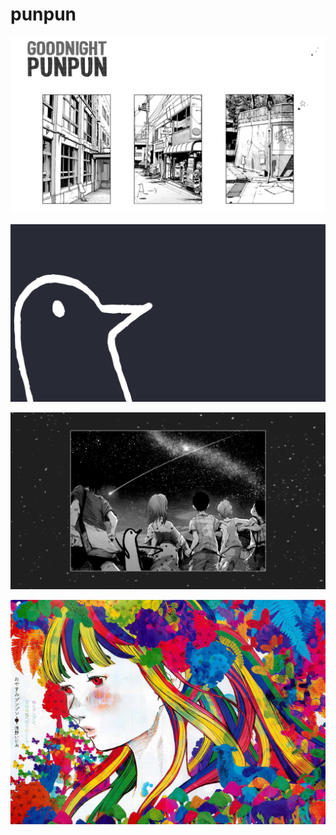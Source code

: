# punpun

<a href="b-554.jpg"><img alt="b-554" src="b-554.jpg"></a>

<a href="punpun.jpg"><img alt="punpun" src="punpun.jpg"></a>

<a href="b-465.jpg"><img alt="b-465" src="b-465.jpg"></a>

<a href="aiko.jpg"><img alt="aiko" src="aiko.jpg"></a>

